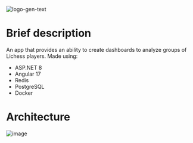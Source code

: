 ![logo-gen-text](https://github.com/AleksanderNekr/LichessAnalyzer/assets/59678267/d850e50d-d5e9-46a2-bccd-67c17e572065)
# Brief description
An app that provides an ability to create dashboards to analyze groups of Lichess players.
Made using:
- ASP.NET 8
- Angular 17
- Redis
- PostgreSQL
- Docker
# Architecture
![image](https://github.com/AleksanderNekr/LichessAnalyzer/assets/59678267/dbdd9f2c-688f-4e18-ab60-b59bf046a57a)

